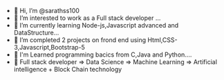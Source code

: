 - 👋 Hi, I’m @sarathss100
- 👀 I’m interested to work as a Full stack developer ...
- 🌱 I’m currently learning Node-js,Javascript advanced and DataStructure...
- 💞️ I’m completed 2 projects on frond end using Html,CSS-3,Javascript,Bootstrap-5
- 🌱 I'm Learned programming bacics from C,Java and Python....
- 🌱 Full stack developer => Data Science => Machine Learning => Artificial intelligence + Block Chain technology

